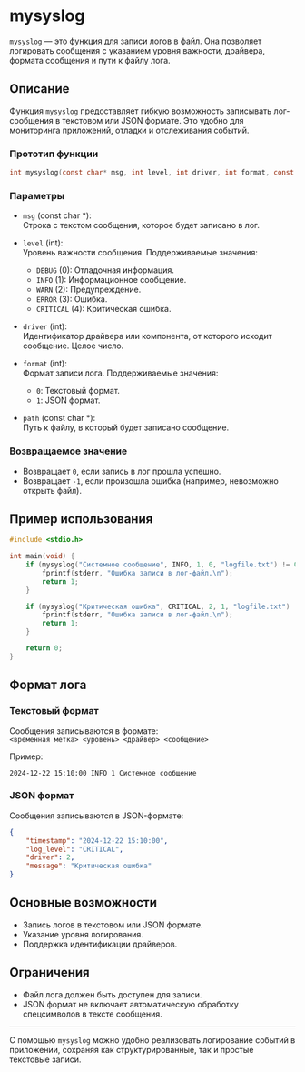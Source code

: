 # mysyslog

`mysyslog` — это функция для записи логов в файл. Она позволяет логировать сообщения с указанием уровня важности, драйвера, формата сообщения и пути к файлу лога.

## Описание

Функция `mysyslog` предоставляет гибкую возможность записывать лог-сообщения в текстовом или JSON формате. Это удобно для мониторинга приложений, отладки и отслеживания событий.

### Прототип функции

```c
int mysyslog(const char* msg, int level, int driver, int format, const char* path);
```

### Параметры

- `msg` (const char *):  
  Строка с текстом сообщения, которое будет записано в лог.

- `level` (int):  
  Уровень важности сообщения. Поддерживаемые значения:
  - `DEBUG` (0): Отладочная информация.
  - `INFO` (1): Информационное сообщение.
  - `WARN` (2): Предупреждение.
  - `ERROR` (3): Ошибка.
  - `CRITICAL` (4): Критическая ошибка.

- `driver` (int):  
  Идентификатор драйвера или компонента, от которого исходит сообщение. Целое число.

- `format` (int):  
  Формат записи лога. Поддерживаемые значения:
  - `0`: Текстовый формат.
  - `1`: JSON формат.

- `path` (const char *):  
  Путь к файлу, в который будет записано сообщение.

### Возвращаемое значение

- Возвращает `0`, если запись в лог прошла успешно.
- Возвращает `-1`, если произошла ошибка (например, невозможно открыть файл).

## Пример использования

```c
#include <stdio.h>

int main(void) {
    if (mysyslog("Системное сообщение", INFO, 1, 0, "logfile.txt") != 0) {
        fprintf(stderr, "Ошибка записи в лог-файл.\n");
        return 1;
    }

    if (mysyslog("Критическая ошибка", CRITICAL, 2, 1, "logfile.txt") != 0) {
        fprintf(stderr, "Ошибка записи в лог-файл.\n");
        return 1;
    }

    return 0;
}
```

## Формат лога

### Текстовый формат

Сообщения записываются в формате:  
`<временная метка> <уровень> <драйвер> <сообщение>`

Пример:
```
2024-12-22 15:10:00 INFO 1 Системное сообщение
```

### JSON формат

Сообщения записываются в JSON-формате:

```json
{
    "timestamp": "2024-12-22 15:10:00",
    "log_level": "CRITICAL",
    "driver": 2,
    "message": "Критическая ошибка"
}
```

## Основные возможности

- Запись логов в текстовом или JSON формате.
- Указание уровня логирования.
- Поддержка идентификации драйверов.

## Ограничения

- Файл лога должен быть доступен для записи.
- JSON формат не включает автоматическую обработку спецсимволов в тексте сообщения.

---

С помощью `mysyslog` можно удобно реализовать логирование событий в приложении, сохраняя как структурированные, так и простые текстовые записи.
